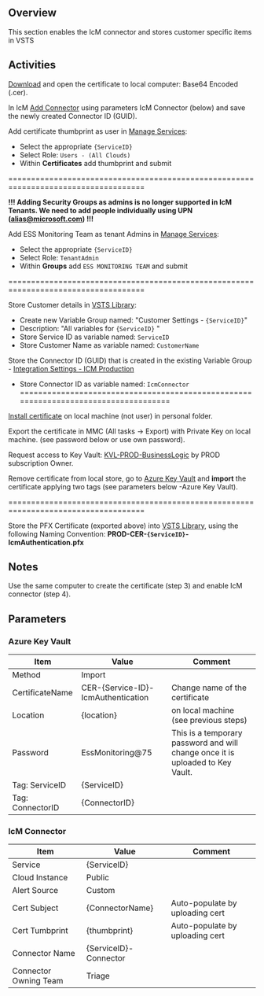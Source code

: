 ## Overview
This section enables the IcM connector and stores customer specific items in VSTS

## Activities

[Download](https://ssladminhre/) and open the certificate to local computer: Base64 Encoded (.cer).

In IcM [Add Connector](https://icm.ad.msft.net/imp/v3/administration/connectoronboarding) using parameters IcM Connector (below) and save the newly created Connector ID (GUID).

Add certificate thumbprint as user in [Manage Services](https://icm.ad.msft.net/imp/ManageTenants.aspx):

- Select the appropriate `{ServiceID}`
- Select Role: `Users - (All Clouds)`
- Within **Certificates** add thumbprint and submit

====================================================================================

**!!! Adding Security Groups as admins is no longer supported in IcM Tenants. We need to add people individually using UPN (alias@microsoft.com) !!!** 

Add ESS Monitoring Team as tenant Admins in [Manage Services](https://icm.ad.msft.net/imp/ManageTenants.aspx):

- Select the appropriate `{ServiceID}`
- Select Role: `TenantAdmin`
- Within **Groups** add `ESS MONITORING TEAM` and submit 

====================================================================================

Store Customer details in [VSTS Library](https://easplatform.visualstudio.com/Monitoring/_library?itemType=VariableGroups):

- Create new Variable Group named: "Customer Settings - `{ServiceID}`"
- Description: "All variables for `{ServiceID}` "
- Store Service ID as variable named: `ServiceID`
- Store Customer Name as variable named: `CustomerName`

Store the Connector ID (GUID) that is created in the existing Variable Group - [Integration Settings - ICM Production](https://easplatform.visualstudio.com/Monitoring/_library?itemType=VariableGroups&view=VariableGroupView&variableGroupId=18&path=Integration%20Settings%20-%20ICM%20Production)
- Store Connector ID as variable named: `IcmConnector`
====================================================================================

[Install certificate](https://microsoft.sharepoint.com/sites/itweb/faq/identity/Pages/Installing-SSL-Certificates.aspx) on local machine (not user) in personal folder.

Export the certificate in MMC (All tasks -> Export) with Private Key on local machine. (see password below or use own password).

Request access to Key Vault: [KVL-PROD-BusinessLogic](https://ms.portal.azure.com/#@microsoft.onmicrosoft.com/resource/subscriptions/16b26395-68e3-45e2-81c1-54729c26aba8/resourceGroups/BusinessLogic-PROD/providers/Microsoft.KeyVault/vaults/KVL-PROD-BusinessLogic/overview) by PROD subscription Owner.

Remove certificate from local store, go to [Azure Key Vault](https://ms.portal.azure.com/#@microsoft.onmicrosoft.com/resource/subscriptions/16b26395-68e3-45e2-81c1-54729c26aba8/resourceGroups/BusinessLogic-PROD/providers/Microsoft.KeyVault/vaults/KVL-PROD-BusinessLogic/overview) and **import** the certificate applying two tags (see parameters below -Azure Key Vault).

====================================================================================

Store the PFX Certificate (exported above) into [VSTS Library](https://easplatform.visualstudio.com/Monitoring/_library?itemType=SecureFiles), using the following Naming Convention: 
**PROD-CER-`{ServiceID}`-IcmAuthentication.pfx**

## Notes

Use the same computer to create the certificate (step 3) and enable IcM connector (step 4).

## Parameters

### Azure Key Vault

|Item|Value|Comment|
|---|---|---|
|Method| Import |
|CertificateName| CER-{Service-ID}-IcmAuthentication | Change name of the certificate |
|Location| {location}| on local machine (see previous steps) |
|Password | EssMonitoring@75 | This is a temporary password and will change once it is uploaded to Key Vault.|
|Tag: ServiceID| {ServiceID} | |
|Tag: ConnectorID| {ConnectorID} |

### IcM Connector

|Item|Value|Comment|
|---|---|---|
|Service|{ServiceID}| |
|Cloud Instance|Public| |
|Alert Source|Custom| |
|Cert Subject|{ConnectorName}|Auto-populate by uploading cert|
|Cert Tumbprint|{thumbprint}|Auto-populate by uploading cert|
|Connector Name|{ServiceID}-Connector|  |
|Connector Owning Team|Triage| |
